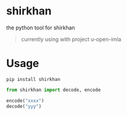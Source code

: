 # shirkhan

the python tool for shirkhan
> currently using with project u-open-imla

# Usage

```shell
pip install shirkhan
```

```python
from shirkhan import decode, encode

encode("xxxx")
decode("yyy")

```